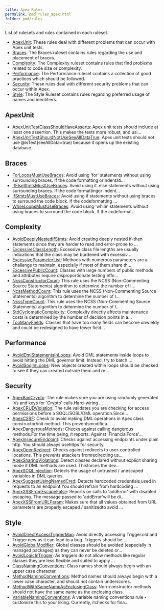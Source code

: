 ```yaml
---
title: Apex Rules
permalink: pmd_rules_apex.html
folder: pmd/rules
---
```

List of rulesets and rules contained in each ruleset.

*   [ApexUnit](pmd_rules_apex_apexunit.html): These rules deal with different problems that can occur with Apex unit tests.
*   [Braces](pmd_rules_apex_braces.html): The Braces ruleset contains rules regarding the use and placement of braces.
*   [Complexity](pmd_rules_apex_complexity.html): The Complexity ruleset contains rules that find problems related to code size or complexity.
*   [Performance](pmd_rules_apex_performance.html): The Performance ruleset contains a collection of good practices which should be followed.
*   [Security](pmd_rules_apex_security.html): These rules deal with different security problems that can occur within Apex.
*   [Style](pmd_rules_apex_style.html): The Style Ruleset contains rules regarding preferred usage of names and identifiers.

## ApexUnit
*   [ApexUnitTestClassShouldHaveAsserts](pmd_rules_apex_apexunit.html#apexunittestclassshouldhaveasserts): Apex unit tests should include at least one assertion.  This makes the tests more robust, and usi...
*   [ApexUnitTestShouldNotUseSeeAllDataTrue](pmd_rules_apex_apexunit.html#apexunittestshouldnotuseseealldatatrue): Apex unit tests should not use @isTest(seeAllData=true) because it opens up the existing database...

## Braces
*   [ForLoopsMustUseBraces](pmd_rules_apex_braces.html#forloopsmustusebraces): Avoid using 'for' statements without using surrounding braces. If the code formatting orindentati...
*   [IfElseStmtsMustUseBraces](pmd_rules_apex_braces.html#ifelsestmtsmustusebraces): Avoid using if..else statements without using surrounding braces. If the code formattingor indent...
*   [IfStmtsMustUseBraces](pmd_rules_apex_braces.html#ifstmtsmustusebraces): Avoid using if statements without using braces to surround the code block. If the codeformatting ...
*   [WhileLoopsMustUseBraces](pmd_rules_apex_braces.html#whileloopsmustusebraces): Avoid using 'while' statements without using braces to surround the code block. If the codeformat...

## Complexity
*   [AvoidDeeplyNestedIfStmts](pmd_rules_apex_complexity.html#avoiddeeplynestedifstmts): Avoid creating deeply nested if-then statements since they are harder to read and error-prone to ...
*   [ExcessiveClassLength](pmd_rules_apex_complexity.html#excessiveclasslength): Excessive class file lengths are usually indications that the class may be burdened with excessiv...
*   [ExcessiveParameterList](pmd_rules_apex_complexity.html#excessiveparameterlist): Methods with numerous parameters are a challenge to maintain, especially if most of them share th...
*   [ExcessivePublicCount](pmd_rules_apex_complexity.html#excessivepubliccount): Classes with large numbers of public methods and attributes require disproportionate testing effo...
*   [NcssConstructorCount](pmd_rules_apex_complexity.html#ncssconstructorcount): This rule uses the NCSS (Non-Commenting Source Statements) algorithm to determine the number of l...
*   [NcssMethodCount](pmd_rules_apex_complexity.html#ncssmethodcount): This rule uses the NCSS (Non-Commenting Source Statements) algorithm to determine the number of l...
*   [NcssTypeCount](pmd_rules_apex_complexity.html#ncsstypecount): This rule uses the NCSS (Non-Commenting Source Statements) algorithm to determine the number of l...
*   [StdCyclomaticComplexity](pmd_rules_apex_complexity.html#stdcyclomaticcomplexity): Complexity directly affects maintenance costs is determined by the number of decision points in a...
*   [TooManyFields](pmd_rules_apex_complexity.html#toomanyfields): Classes that have too many fields can become unwieldy and could be redesigned to have fewer field...

## Performance
*   [AvoidDmlStatementsInLoops](pmd_rules_apex_performance.html#avoiddmlstatementsinloops): Avoid DML statements inside loops to avoid hitting the DML governor limit. Instead, try to batch ...
*   [AvoidSoqlInLoops](pmd_rules_apex_performance.html#avoidsoqlinloops): New objects created within loops should be checked to see if they can created outside them and re...

## Security
*   [ApexBadCrypto](pmd_rules_apex_security.html#apexbadcrypto): The rule makes sure you are using randomly generated IVs and keys for 'Crypto' calls.Hard-wiring ...
*   [ApexCRUDViolation](pmd_rules_apex_security.html#apexcrudviolation): The rule validates you are checking for access permissions before a SOQL/SOSL/DML operation.Since...
*   [ApexCSRF](pmd_rules_apex_security.html#apexcsrf): Check to avoid making DML operations in Apex class constructor/init method. This preventsmodifica...
*   [ApexDangerousMethods](pmd_rules_apex_security.html#apexdangerousmethods): Checks against calling dangerous methods.For the time being, it reports: Against 'FinancialForce'...
*   [ApexInsecureEndpoint](pmd_rules_apex_security.html#apexinsecureendpoint): Checks against accessing endpoints under plain http. You should always usehttps for security.
*   [ApexOpenRedirect](pmd_rules_apex_security.html#apexopenredirect): Checks against redirects to user-controlled locations. This prevents attackers fromredirecting us...
*   [ApexSharingViolations](pmd_rules_apex_security.html#apexsharingviolations): Detect classes declared without explicit sharing mode if DML methods are used. Thisforces the dev...
*   [ApexSOQLInjection](pmd_rules_apex_security.html#apexsoqlinjection): Detects the usage of untrusted / unescaped variables in DML queries.
*   [ApexSuggestUsingNamedCred](pmd_rules_apex_security.html#apexsuggestusingnamedcred): Detects hardcoded credentials used in requests to an endpoint.You should refrain from hardcoding ...
*   [ApexXSSFromEscapeFalse](pmd_rules_apex_security.html#apexxssfromescapefalse): Reports on calls to 'addError' with disabled escaping. The message passed to 'addError'will be di...
*   [ApexXSSFromURLParam](pmd_rules_apex_security.html#apexxssfromurlparam): Makes sure that all values obtained from URL parameters are properly escaped / sanitizedto avoid ...

## Style
*   [AvoidDirectAccessTriggerMap](pmd_rules_apex_style.html#avoiddirectaccesstriggermap): Avoid directly accessing Trigger.old and Trigger.new as it can lead to a bug. Triggers should be ...
*   [AvoidGlobalModifier](pmd_rules_apex_style.html#avoidglobalmodifier): Global classes should be avoided (especially in managed packages) as they can never be deleted or...
*   [AvoidLogicInTrigger](pmd_rules_apex_style.html#avoidlogicintrigger): As triggers do not allow methods like regular classes they are less flexible and suited to apply ...
*   [ClassNamingConventions](pmd_rules_apex_style.html#classnamingconventions): Class names should always begin with an upper case character.
*   [MethodNamingConventions](pmd_rules_apex_style.html#methodnamingconventions): Method names should always begin with a lower case character, and should not contain underscores.
*   [MethodWithSameNameAsEnclosingClass](pmd_rules_apex_style.html#methodwithsamenameasenclosingclass): Non-constructor methods should not have the same name as the enclosing class.
*   [VariableNamingConventions](pmd_rules_apex_style.html#variablenamingconventions): A variable naming conventions rule - customize this to your liking.  Currently, itchecks for fina...

